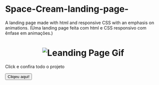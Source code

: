# Space-Cream-landing-page-
A landing page made with html and responsive CSS with an emphasis on animations. (Uma landing page feita com html e CSS responsivo com ênfase em animações.)
 <h1 align="center"> 
  <img alt="Leanding Page Gif" title="#shift_alt" src="./assets/space cream.gif" />
</h1>

<p>Click e confira todo o projeto </p> <a href="https://luiszkm.github.io/Space-Cream-landing-page-/" target="_blank"><button>Cliqeu aqui!</button></a>
